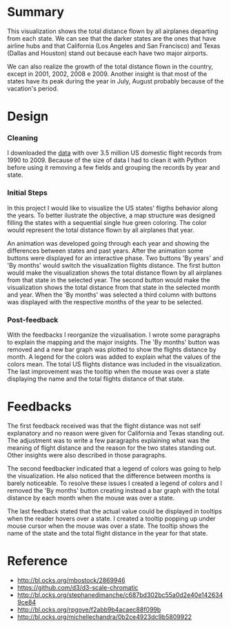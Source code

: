 # Summary

This visualization shows the total distance flown by all airplanes departing from each state. We can see that the darker states are the ones that have airline hubs and that California (Los Angeles and San Francisco) and Texas (Dallas and Houston) stand out because each have two major airports.

We can also realize the growth of the total distance flown in the country, except in 2001, 2002, 2008 e 2009. Another insight is that most of the states have its peak during the year in July, August probably because of the vacation's period.

# Design

### Cleaning
I downloaded the [data](http://academictorrents.com/details/a2ccf94bbb4af222bf8e69dad60a68a29f310d9a) with over 3.5 million US domestic flight records from 1990 to 2009. Because of the size of data I had to clean it with Python before using it removing a few fields and grouping the records by year and state.

### Initial Steps

In this project I would like to visualize the US states' fligths behavior along the years. To better ilustrate the objective, a map structure was designed filling the states with a sequential single hue green coloring. The color would represent the total distance flown by all airplanes that year. 

An animation was developed going through each year and showing the differences between states and past years. After the animation some buttons were displayed for an interactive phase. Two buttons 'By years' and 'By months' would switch the visualization flights distance. The first button would make the visualization shows the total distance flown by all airplanes from that state in the selected year. The second button would make the visualization shows the total distance from that state in the selected month and year. When the 'By months' was selected a third column with buttons was displayed with the respective months of the year to be selected.

### Post-feedback

With the feedbacks I reorganize the vizualisation. I wrote some paragraphs to explain the mapping and the major insights. The 'By months' button was removed and a new bar graph was plotted to show the flights distance by month. A legend for the colors was added to explain what the values of the colors mean. The total US flights distance was included in the visualization. The last improvement was the tooltip when the mouse was over a state displaying the name and the total flights distance of that state.

# Feedbacks

The first feedback received was that the flight distance was not self explanatory and no reason were given for California and Texas standing out. The adjustment was to write a few paragraphs explaining what was the meaning of flight distance and the reason for the two states standing out. Other insights were also described in those paragraphs.    

The second feedbacker indicated that a legend of colors was going to help the visualization. He also noticed that the difference between months is barely noticeable. To resolve these issues I created a legend of colors and I removed the 'By months' button creating instead a bar graph with the total distance by each month when the mouse was over a state.

The last feedback stated that the actual value could be displayed in tooltips when the reader hovers over a state. I created a tooltip popping up under mouse cursor when the mouse was over a state. The tooltip shows the name of the state and the total flight distance in the year for that state.

# Reference

- http://bl.ocks.org/mbostock/2869946
- https://github.com/d3/d3-scale-chromatic
- http://bl.ocks.org/stephanedimanche/c687bd302bc55a0d2e40e1426349ce84
- http://bl.ocks.org/rpgove/f2abb9b4acaec88f099b
- http://bl.ocks.org/michellechandra/0b2ce4923dc9b5809922